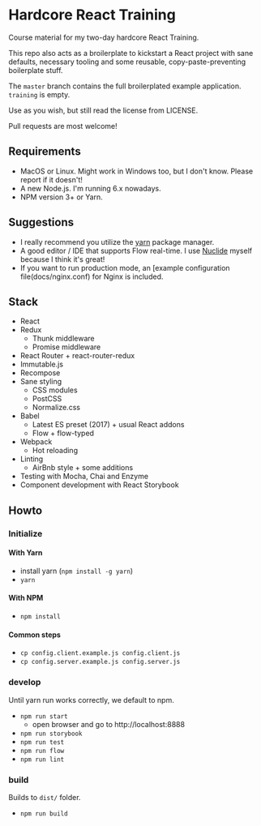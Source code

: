 # Hardcore React Training

Course material for my two-day hardcore React Training.

This repo also acts as a broilerplate to kickstart a React project with sane defaults, necessary tooling and
some reusable, copy-paste-preventing boilerplate stuff.

The `master` branch contains the full broilerplated example application. `training` is empty.

Use as you wish, but still read the license from LICENSE.

Pull requests are most welcome!

## Requirements

- MacOS or Linux. Might work in Windows too, but I don't know. Please report if it doesn't!
- A new Node.js. I'm running 6.x nowadays.
- NPM version 3+ or Yarn.

## Suggestions

- I really recommend you utilize the [yarn](https://yarnpkg.com) package manager.
- A good editor / IDE that supports Flow real-time. I use [Nuclide](https://nuclide.io/) myself because I think it's great!
- If you want to run production mode, an [example configuration file(docs/nginx.conf) for Nginx is included.

## Stack
- React
- Redux
  - Thunk middleware
  - Promise middleware
- React Router + react-router-redux
- Immutable.js
- Recompose
- Sane styling
  - CSS modules
  - PostCSS
  - Normalize.css
- Babel
  - Latest ES preset (2017) + usual React addons
  - Flow + flow-typed
- Webpack
  - Hot reloading
- Linting
  - AirBnb style + some additions
- Testing with Mocha, Chai and Enzyme
- Component development with React Storybook

## Howto

### Initialize

#### With Yarn

- install yarn (`npm install -g yarn`)
- `yarn`

#### With NPM

- `npm install`

#### Common steps

- `cp config.client.example.js config.client.js`
- `cp config.server.example.js config.server.js`

### develop

Until yarn run works correctly, we default to npm.

- `npm run start`
  - open browser and go to http://localhost:8888
- `npm run storybook`
- `npm run test`
- `npm run flow`
- `npm run lint`

### build

Builds to `dist/` folder.

- `npm run build`

